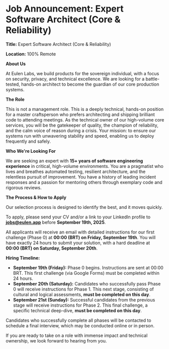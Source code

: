 # Job Announcement: Expert Software Architect (Core & Reliability)

**Title:** Expert Software Architect (Core & Reliability)

**Location:** 100% Remote

**About Us**

At Eulen Labs, we build products for the sovereign individual, with a focus on security, privacy, and technical excellence. We are looking for a battle-tested, hands-on architect to become the guardian of our core production systems.

**The Role**

This is not a management role. This is a deeply technical, hands-on position for a master craftsperson who prefers architecting and shipping brilliant code to attending meetings. As the technical owner of our high-volume core services, you will be the gatekeeper of quality, the champion of reliability, and the calm voice of reason during a crisis. Your mission: to ensure our systems run with unwavering stability and speed, enabling us to deploy frequently and safely.

**Who We're Looking For**

We are seeking an expert with **15+ years of software engineering experience** in critical, high-volume environments. You are a pragmatist who lives and breathes automated testing, resilient architecture, and the relentless pursuit of improvement. You have a history of leading incident responses and a passion for mentoring others through exemplary code and rigorous reviews.

**The Process & How to Apply**

Our selection process is designed to identify the best, and it moves quickly.

To apply, please send your CV and/or a link to your LinkedIn profile to **jobs@eulen.app** before **September 19th, 2025**.

All applicants will receive an email with detailed instructions for our first challenge (Phase 0) at **00:00 (BRT) on Friday, September 19th**. You will have exactly 24 hours to submit your solution, with a hard deadline at **00:00 (BRT) on Saturday, September 20th**.

**Hiring Timeline:**
*   **September 19th (Friday):** Phase 0 begins. Instructions are sent at 00:00 BRT. This first challenge (via Google Forms) must be completed within 24 hours.
*   **September 20th (Saturday):** Candidates who successfully pass Phase 0 will receive instructions for Phase 1. This next stage, consisting of cultural and logical assessments, **must be completed on this day**.
*   **September 21st (Sunday):** Successful candidates from the previous stage will receive instructions for Phase 2. This final challenge, a specific technical deep-dive, **must be completed on this day**.

Candidates who successfully complete all phases will be contacted to schedule a final interview, which may be conducted online or in person.

If you are ready to take on a role with immense impact and technical ownership, we look forward to hearing from you.
